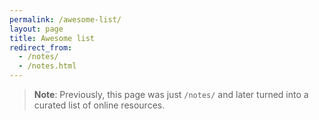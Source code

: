 ```yaml
---
permalink: /awesome-list/
layout: page
title: Awesome list
redirect_from: 
  - /notes/
  - /notes.html
---
```

 
> __Note__: Previously, this page was just `/notes/` and later turned into a curated list of online resources.

